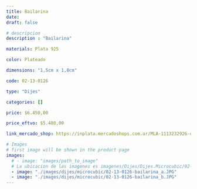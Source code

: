 ```yaml
---
title: Bailarina
date: 
draft: false

# descripcion
description : "Bailarina"

materials: Plata 925

color: Plateado

dimensions: "1,5cm x 1,8cm"

code: 02-13-0126

type: "Dijes"

categories: []

price: $6.450,00

price_eftvo: $5.480,00

link_mercado_shop: https://inplata.mercadoshops.com.ar/MLA-1113232926-dije-plata-925-y-cristales-bailarina-danza-clásica-_JM

# Images
# first image will be shown in the product page
images:
  # - image: "images/path_to_image"
  # La ubicacion de las imagenes es imagenes/Dijes/Dijes.Microcubic/02-13-0126-bailarina
  - image: "./images/dijes/microcubic/02-13-0126-bailarina_a.JPG"
  - image: "./images/dijes/microcubic/02-13-0126-bailarina_b.JPG"
---
```

